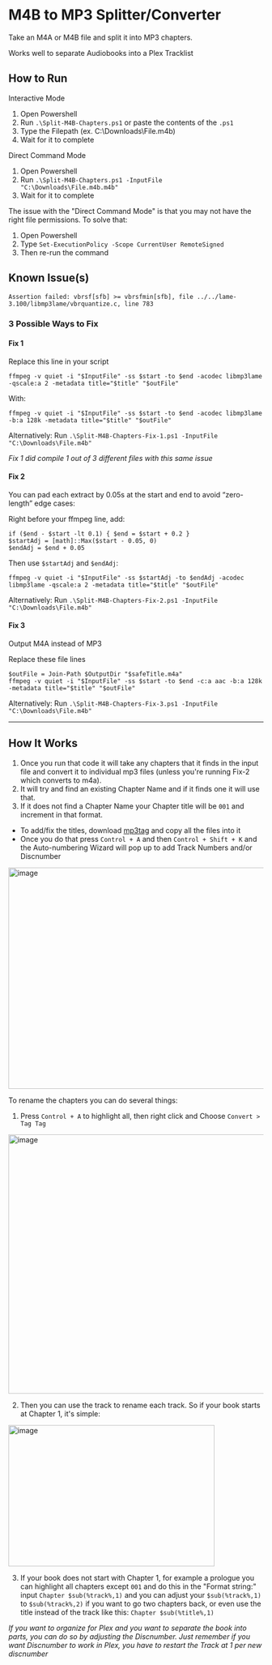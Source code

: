 # M4B to MP3 Splitter/Converter
Take an M4A or M4B file and split it into MP3 chapters. 

Works well to separate Audiobooks into a Plex Tracklist

## How to Run

Interactive Mode
1. Open Powershell
2. Run `.\Split-M4B-Chapters.ps1` or paste the contents of the `.ps1`
3. Type the Filepath (ex. C:\Downloads\File.m4b)
4. Wait for it to complete

Direct Command Mode
1. Open Powershell
2. Run `.\Split-M4B-Chapters.ps1 -InputFile "C:\Downloads\File.m4b.m4b"`
3. Wait for it to complete

The issue with the "Direct Command Mode" is that you may not have the right file permissions. To solve that:
1. Open Powershell
2. Type `Set-ExecutionPolicy -Scope CurrentUser RemoteSigned`
3. Then re-run the command

## Known Issue(s)

```
Assertion failed: vbrsf[sfb] >= vbrsfmin[sfb], file ../../lame-3.100/libmp3lame/vbrquantize.c, line 783
```

### 3 Possible Ways to Fix
#### Fix 1
Replace this line in your script
```
ffmpeg -v quiet -i "$InputFile" -ss $start -to $end -acodec libmp3lame -qscale:a 2 -metadata title="$title" "$outFile"
```
With: 
```
ffmpeg -v quiet -i "$InputFile" -ss $start -to $end -acodec libmp3lame -b:a 128k -metadata title="$title" "$outFile"
```

Alternatively: Run `.\Split-M4B-Chapters-Fix-1.ps1 -InputFile "C:\Downloads\File.m4b"` 

_Fix 1 did compile 1 out of 3 different files with this same issue_

#### Fix 2
You can pad each extract by 0.05s at the start and end to avoid “zero-length” edge cases:

Right before your ffmpeg line, add:
```
if ($end - $start -lt 0.1) { $end = $start + 0.2 }
$startAdj = [math]::Max($start - 0.05, 0)
$endAdj = $end + 0.05
```
Then use `$startAdj` and `$endAdj`:
```
ffmpeg -v quiet -i "$InputFile" -ss $startAdj -to $endAdj -acodec libmp3lame -qscale:a 2 -metadata title="$title" "$outFile"
```

Alternatively: Run `.\Split-M4B-Chapters-Fix-2.ps1 -InputFile "C:\Downloads\File.m4b"` 

#### Fix 3
Output M4A instead of MP3

Replace these file lines
```
$outFile = Join-Path $OutputDir "$safeTitle.m4a"
ffmpeg -v quiet -i "$InputFile" -ss $start -to $end -c:a aac -b:a 128k -metadata title="$title" "$outFile"
```

Alternatively: Run `.\Split-M4B-Chapters-Fix-3.ps1 -InputFile "C:\Downloads\File.m4b"` 

---

## How It Works
1. Once you run that code it will take any chapters that it finds in the input file and convert it to individual mp3 files (unless you're running Fix-2 which converts to m4a).
2. It will try and find an existing Chapter Name and if it finds one it will use that.
3. If it does not find a Chapter Name your Chapter title will be `001` and increment in that format.

- To add/fix the titles, download [mp3tag](https://www.mp3tag.de/en/) and copy all the files into it
- Once you do that press `Control + A` and then `Control + Shift + K` and the Auto-numbering Wizard will pop up to add Track Numbers and/or Discnumber 
<img width="539" height="437" alt="image" src="https://github.com/user-attachments/assets/5aa4656e-1786-46c9-a5f8-497e672fcefd" />

To rename the chapters you can do several things:
1. Press `Control + A` to highlight all, then right click and Choose `Convert > Tag Tag`
<img width="656" height="512" alt="image" src="https://github.com/user-attachments/assets/6ddbe560-da61-4444-99c1-843ed7dfefd4" />

2. Then you can use the track to rename each track. So if your book starts at Chapter 1, it's simple:
<img width="407" height="279" alt="image" src="https://github.com/user-attachments/assets/1d0829de-0eac-40de-aa70-18b3ae4ee60e" />

3. If your book does not start with Chapter 1, for example a prologue you can highlight all chapters except `001` and do this in the "Format string:" input `Chapter $sub(%track%,1)` and you can adjust your `$sub(%track%,1)` to `$sub(%track%,2)` if you want to go two chapters back, or even use the title instead of the track like this: `Chapter $sub(%title%,1)`

_If you want to organize for Plex and you want to separate the book into parts, you can do so by adjusting the Discnumber. Just remember if you want Discnumber to work in Plex, you have to restart the Track at 1 per new discnumber_
